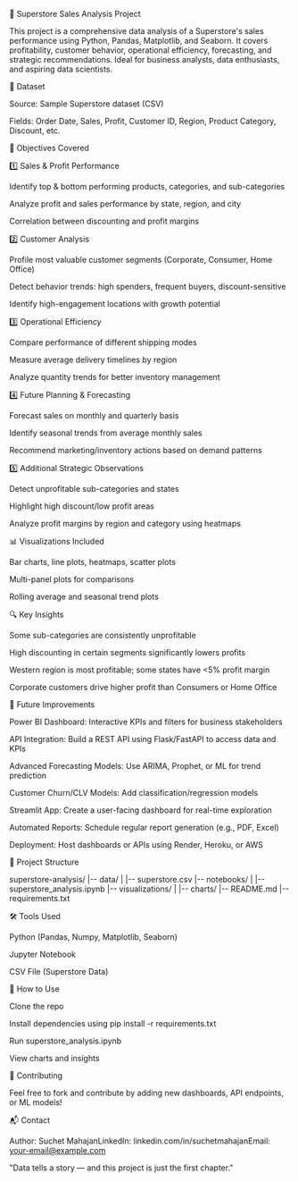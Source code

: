 🛒 Superstore Sales Analysis Project

This project is a comprehensive data analysis of a Superstore's sales performance using Python, Pandas, Matplotlib, and Seaborn. It covers profitability, customer behavior, operational efficiency, forecasting, and strategic recommendations. Ideal for business analysts, data enthusiasts, and aspiring data scientists.

📂 Dataset

Source: Sample Superstore dataset (CSV)

Fields: Order Date, Sales, Profit, Customer ID, Region, Product Category, Discount, etc.

🧠 Objectives Covered

1️⃣ Sales & Profit Performance

Identify top & bottom performing products, categories, and sub-categories

Analyze profit and sales performance by state, region, and city

Correlation between discounting and profit margins

2️⃣ Customer Analysis

Profile most valuable customer segments (Corporate, Consumer, Home Office)

Detect behavior trends: high spenders, frequent buyers, discount-sensitive

Identify high-engagement locations with growth potential

3️⃣ Operational Efficiency

Compare performance of different shipping modes

Measure average delivery timelines by region

Analyze quantity trends for better inventory management

4️⃣ Future Planning & Forecasting

Forecast sales on monthly and quarterly basis

Identify seasonal trends from average monthly sales

Recommend marketing/inventory actions based on demand patterns

5️⃣ Additional Strategic Observations

Detect unprofitable sub-categories and states

Highlight high discount/low profit areas

Analyze profit margins by region and category using heatmaps

📊 Visualizations Included

Bar charts, line plots, heatmaps, scatter plots

Multi-panel plots for comparisons

Rolling average and seasonal trend plots

🔍 Key Insights

Some sub-categories are consistently unprofitable

High discounting in certain segments significantly lowers profits

Western region is most profitable; some states have <5% profit margin

Corporate customers drive higher profit than Consumers or Home Office

🚀 Future Improvements

Power BI Dashboard: Interactive KPIs and filters for business stakeholders

API Integration: Build a REST API using Flask/FastAPI to access data and KPIs

Advanced Forecasting Models: Use ARIMA, Prophet, or ML for trend prediction

Customer Churn/CLV Models: Add classification/regression models

Streamlit App: Create a user-facing dashboard for real-time exploration

Automated Reports: Schedule regular report generation (e.g., PDF, Excel)

Deployment: Host dashboards or APIs using Render, Heroku, or AWS

📁 Project Structure

superstore-analysis/
|-- data/
|   |-- superstore.csv
|-- notebooks/
|   |-- superstore_analysis.ipynb
|-- visualizations/
|   |-- charts/
|-- README.md
|-- requirements.txt

🛠️ Tools Used

Python (Pandas, Numpy, Matplotlib, Seaborn)

Jupyter Notebook

CSV File (Superstore Data)

📌 How to Use

Clone the repo

Install dependencies using pip install -r requirements.txt

Run superstore_analysis.ipynb

View charts and insights

🙌 Contributing

Feel free to fork and contribute by adding new dashboards, API endpoints, or ML models!

📬 Contact

Author: Suchet MahajanLinkedIn: linkedin.com/in/suchetmahajanEmail: your-email@example.com

"Data tells a story — and this project is just the first chapter."

